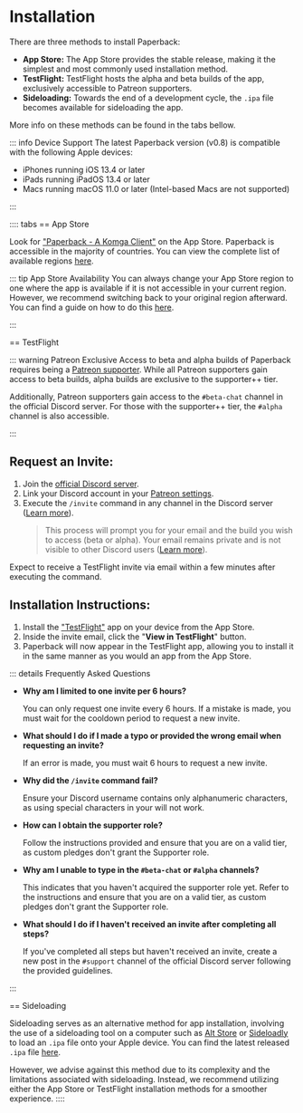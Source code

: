 # Installation

There are three methods to install Paperback:

- **App Store:** The App Store provides the stable release, making it the simplest and most commonly used installation method.
- **TestFlight:** TestFlight hosts the alpha and beta builds of the app, exclusively accessible to Patreon supporters.
- **Sideloading:** Towards the end of a development cycle, the `.ipa` file becomes available for sideloading the app.

More info on these methods can be found in the tabs bellow.

::: info Device Support
The latest Paperback version (v0.8) is compatible with the following Apple devices:

- iPhones running iOS 13.4 or later
- iPads running iPadOS 13.4 or later
- Macs running macOS 11.0 or later (Intel-based Macs are not supported)

:::

:::: tabs
== App Store

Look for ["Paperback - A Komga Client"](https://apps.apple.com/app/paperback-a-komga-client/id1626613373) on the App Store. Paperback is accessible in the majority of countries. You can view the complete list of available regions [here](/getting-started/installation/availability).

::: tip App Store Availability
You can always change your App Store region to one where the app is available if it is not accessible in your current region. However, we recommend switching back to your original region afterward. You can find a guide on how to do this [here](https://support.apple.com/en-us/HT201389).

:::

== TestFlight

::: warning Patreon Exclusive
Access to beta and alpha builds of Paperback requires being a [Patreon supporter](https://patreon.com/FaizanDurrani). While all Patreon supporters gain access to beta builds, alpha builds are exclusive to the supporter++ tier.

Additionally, Patreon supporters gain access to the `#beta-chat` channel in the official Discord server. For those with the supporter++ tier, the `#alpha` channel is also accessible.

:::

## Request an Invite:

1. Join the [official Discord server](https://discord.paperback.moe).
2. Link your Discord account in your [Patreon settings](https://www.patreon.com/settings/apps).
3. Execute the `/invite` command in any channel in the Discord server ([Learn more](https://discord.com/blog/slash-commands-are-here)).
   > This process will prompt you for your email and the build you wish to access (beta or alpha). Your email remains private and is not visible to other Discord users ([Learn more](https://support.discord.com/hc/en-us/articles/1500000580222-Ephemeral-Messages-FAQ)).

Expect to receive a TestFlight invite via email within a few minutes after executing the command.

## Installation Instructions:

1. Install the ["TestFlight"](https://apps.apple.com/be/app/testflight/id899247664) app on your device from the App Store.
2. Inside the invite email, click the "**View in TestFlight**" button.
3. Paperback will now appear in the TestFlight app, allowing you to install it in the same manner as you would an app from the App Store.

::: details Frequently Asked Questions

- **Why am I limited to one invite per 6 hours?**

  You can only request one invite every 6 hours. If a mistake is made, you must wait for the cooldown period to request a new invite.

- **What should I do if I made a typo or provided the wrong email when requesting an invite?**

  If an error is made, you must wait 6 hours to request a new invite.

- **Why did the `/invite` command fail?**

  Ensure your Discord username contains only alphanumeric characters, as using special characters in your will not work.

- **How can I obtain the supporter role?**

  Follow the instructions provided and ensure that you are on a valid tier, as custom pledges don't grant the Supporter role.

- **Why am I unable to type in the `#beta-chat` or `#alpha` channels?**

  This indicates that you haven't acquired the supporter role yet. Refer to the instructions and ensure that you are on a valid tier, as custom pledges don't grant the Supporter role.

- **What should I do if I haven't received an invite after completing all steps?**

  If you've completed all steps but haven't received an invite, create a new post in the `#support` channel of the official Discord server following the provided guidelines.

:::

== Sideloading

Sideloading serves as an alternative method for app installation, involving the use of a sideloading tool on a computer such as [Alt Store](https://altstore.io) or [Sideloadly](https://sideloadly.io) to load an `.ipa` file onto your Apple device. You can find the latest released `.ipa` file [here](https://github.com/Paperback-iOS/app/releases/latest).

However, we advise against this method due to its complexity and the limitations associated with sideloading. Instead, we recommend utilizing either the App Store or TestFlight installation methods for a smoother experience.
::::
